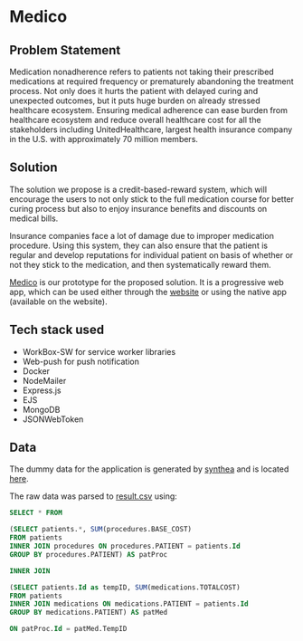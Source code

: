 # Medico

## Problem Statement

Medication nonadherence refers to patients not taking their prescribed medications at required frequency or prematurely abandoning the treatment process. Not only does it hurts the patient with delayed curing and unexpected outcomes, but it puts huge burden on already stressed healthcare ecosystem. Ensuring medical adherence can ease burden from healthcare ecosystem and reduce overall healthcare cost for all the stakeholders including UnitedHealthcare, largest health insurance company in the U.S. with approximately 70 million members.

## Solution

The solution we propose is a credit-based-reward system, which will encourage the users to not only stick to the full medication course for better curing process but also to enjoy insurance benefits and discounts on medical bills.

Insurance companies face a lot of damage due to improper medication procedure. Using this system, they can also ensure that the patient is regular and develop reputations for individual patient on basis of whether or not they stick to the medication, and then systematically reward them.

[Medico](https://medico.deprov447.tech/) is our prototype for the proposed solution. It is a progressive web app, which can be used either through the [website](https://medico.deprov447.tech/) or using the native app (available on the website).

## Tech stack used

- WorkBox-SW for service worker libraries
- Web-push for push notification
- Docker
- NodeMailer
- Express.js
- EJS
- MongoDB
- JSONWebToken

## Data

The dummy data for the application is generated by [synthea](https://github.com/synthetichealth/synthea) and is located [here](https://d8it4huxumps7.cloudfront.net/files/616d761088e87_sample_date_csv_1.zip).

The raw data was parsed to [result.csv](https://github.com/deprov447/optum/blob/master/result.csv) using:

```sql
SELECT * FROM

(SELECT patients.*, SUM(procedures.BASE_COST)
FROM patients
INNER JOIN procedures ON procedures.PATIENT = patients.Id
GROUP BY procedures.PATIENT) AS patProc

INNER JOIN

(SELECT patients.Id as tempID, SUM(medications.TOTALCOST)
FROM patients
INNER JOIN medications ON medications.PATIENT = patients.Id
GROUP BY medications.PATIENT) AS patMed

ON patProc.Id = patMed.TempID
```
